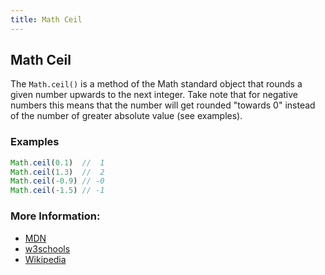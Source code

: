 ```yaml
---
title: Math Ceil
---
```

## Math Ceil

The `Math.ceil()` is a method of the Math standard object that rounds a given number upwards to the next integer. Take note that for negative numbers this means that the number will get rounded "towards 0" instead of the number of greater absolute value (see examples).

### Examples
```javascript
Math.ceil(0.1)  //  1
Math.ceil(1.3)  //  2
Math.ceil(-0.9) // -0
Math.ceil(-1.5) // -1
```

### More Information:
* [MDN](https://developer.mozilla.org/en-US/docs/Web/JavaScript/Reference/Global_Objects/Math/ceil)
* [w3schools](https://www.w3schools.com/jsref/jsref_ceil.asp)
* [Wikipedia](https://en.wikipedia.org/wiki/Floor_and_ceiling_functions)
